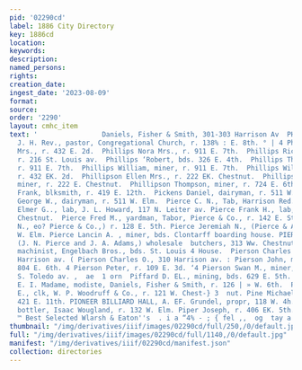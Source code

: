 ```yaml
---
pid: '02290cd'
label: 1886 City Directory
key: 1886cd
location: 
keywords: 
description: 
named_persons: 
rights: 
creation_date: 
ingest_date: '2023-08-09'
format: 
source: 
order: '2290'
layout: cmhc_item
text: '                Daniels, Fisher & Smith, 301-303 Harrison Av  PHI 210 PIP  Phillips
  J. H. Rev., pastor, Congregational Church, r. 138% : E. 8th. ° | 4 Phillips Mary
  Mrs., r. 432 E. 2d.  Phillips Nora Mrs., r. 911 E. 7th.  Phillips Richard, lab,
  r. 216 St. Louis av.  Phillips ‘Robert, bds. 326 E. 4th.  Phillips Thomas, miner,
  r. 911 E. 7th.  Phillips William, miner, r. 911 E. 7th.  Phillips William J., miner,
  r. 432 EK. 2d.  Phillipson Ellen Mrs., r. 222 EK. Chestnut.  Phillipson Lawrence,
  miner, r. 222 E. Chestnut.  Phillipson Thompson, miner, r. 724 E. 6th.  Phinney
  Frank, blksmith, r. 419 E. 12th.  Pickens Daniel, dairyman, r. 511 W. Elm.  Pickens
  George W., dairyman, r. 511 W. Elm.  Pierce C. N., Tab, Harrison Red. Wks. Pierce
  Elmer G.., lab, J. L. Howard, 117 N. Leiter av. Pierce Frank H., lab, r. 131 EK.
  Chestnut.  Pierce Fred M., yardman, Tabor, Pierce & Co., r. 142 E. Sth. Pierce Frank
  N., eo? Pierce & Co.,) r. 128 E. 5th. Pierce Jeremiah N., (Pierce & Adams,) r. 306
  W. Elm. Pierce Lancin A. , miner, bds. Clontarff boarding house. PIERCE & ADAMS,
  (J. N. Pierce and J. A. Adams,) wholesale  butchers, 313 Ww. Chestnut. Pierson Albert,
  machinist, Engelbach Bros., bds. St. Louis 4 House.  Pierson Charles F., r. 619
  Harrison av. ( Pierson Charles O., 310 Harrison av. : Pierson John, miner, bds.
  804 E. 6th. 4 Pierson Peter, r. 109 E. 3d. ‘4 Pierson Swan M., miner, r. rear 108
  S. Toledo av. ,  ae  1 orn  Piffard D. EL., mining, bds. 629 E. 5th. - * ¥  Pike
  E. I. Madame, modiste, Daniels, Fisher & Smith, r. 126 | » W. 6th.  Pike Luther
  E., clk, W. P. Woodruff & Co., r. 121 W. Chest-} 3  nut. Pine Michael, lab, bds.
  421 E. 11th. PIONEER BILLIARD HALL, A. EF. Grundel, propr, 118 W. 4h. ° Piper Frank,
  bottler, Isaac Wougland, r. 132 W. Elm. Piper Joseph, r. 406 EK. 5th.  Mining Supplies,"
  ™ Best Selected Wlarsh & Eaton''s  . i a “4% - ; { fel ,,  og  tay a bx el '
thumbnail: "/img/derivatives/iiif/images/02290cd/full/250,/0/default.jpg"
full: "/img/derivatives/iiif/images/02290cd/full/1140,/0/default.jpg"
manifest: "/img/derivatives/iiif/02290cd/manifest.json"
collection: directories
---
```

